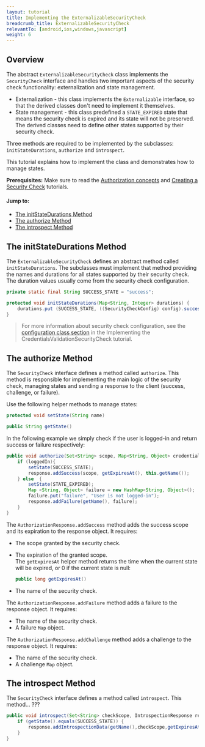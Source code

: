 ```yaml
---
layout: tutorial
title: Implementing the ExternalizableSecurityCheck
breadcrumb_title: ExternalizableSecurityCheck
relevantTo: [android,ios,windows,javascript]
weight: 6
---
```

## Overview
The abstract `ExternalizableSecurityCheck` class implements the `SecurityCheck` interface and handles two important aspects of the security check functionality: externalization and state management.

* Externalization - this class implements the `Externalizable` interface, so that the derived classes don't need to implement it themselves.
* State management - this class predefined a `STATE_EXPIRED` state that means the security check is expired and its state will not be preserved. The derived classes need to define other states supported by their security check.

Three methods are required to be implemented by the subclasses: `initStateDurations`, `authorize` and `introspect`.

This tutorial explains how to implement the class and demonstrates how to manage states.

**Prerequisites:** Make sure to read the [Authorization concepts](../authorization-concepts/) and [Creating a Security Check](../creating-a-security-check) tutorials.

#### Jump to:
* [The initStateDurations Method](#the-initstatedurations-method)
* [The authorize Method](#the-authorize-method)
* [The introspect Method](#the-introspect-method)

## The initStateDurations Method
The `ExternalizableSecurityCheck` defines an abstract method called `initStateDurations`. The subclasses must implement that method providing the names and durations for all states supported by their security check. The duration values usually come from the security check configuration.

```java
private static final String SUCCESS_STATE = "success";

protected void initStateDurations(Map<String, Integer> durations) {
    durations.put (SUCCESS_STATE, ((SecurityCheckConfig) config).successStateExpirationSec);
}
```

> For more information about security check configuration, see the [configuration class section](../credentials-validation/security-check/#configuration-class) in the Implementing the CredentialsValidationSecurityCheck tutorial.

## The authorize Method
The `SecurityCheck` interface defines a method called `authorize`. This method is responsible for implementing the main logic of the security check, managing states and sending a response to the client (success, challenge, or failure).

Use the following helper methods to manage states:

```java
protected void setState(String name)
```
```java
public String getState()
```
In the following example we simply check if the user is logged-in and return success or failure respectively:

```java
public void authorize(Set<String> scope, Map<String, Object> credentials, HttpServletRequest request, AuthorizationResponse response) {
    if (loggedIn){
        setState(SUCCESS_STATE);
        response.addSuccess(scope, getExpiresAt(), this.getName());
    } else  {
        setState(STATE_EXPIRED);
        Map <String, Object> failure = new HashMap<String, Object>();           
        failure.put("failure", "User is not logged-in");
        response.addFailure(getName(), failure);
    }
}
```

The `AuthorizationResponse.addSuccess` method adds the success scope and its expiration to the response object. It requires:

* The scope granted by the security check.
* The expiration of the granted scope.  
The `getExpiresAt` helper method returns the time when the current state will be expired, or 0 if the current state is null:

    ```java
    public long getExpiresAt()
    ```
* The name of the security check.

The `AuthorizationResponse.addFailure` method adds a failure to the response object. It requires:

* The name of the security check.
* A failure `Map` object.

The `AuthorizationResponse.addChallenge` method adds a challenge to the response object. It requires:

* The name of the security check.
* A challenge `Map` object.

## The introspect Method
The `SecurityCheck` interface defines a method called `introspect`. This method... ???

```java
public void introspect(Set<String> checkScope, IntrospectionResponse response) {
    if (getState().equals(SUCCESS_STATE)) {
        response.addIntrospectionData(getName(),checkScope,getExpiresAt(),null);
    }
}
```
